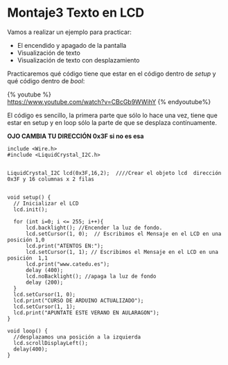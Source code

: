 # Montaje3 Texto en LCD

Vamos a realizar un ejemplo para practicar:

* El encendido y apagado de la pantalla
* Visualización de texto
* Visualización de texto con desplazamiento

Practicaremos qué código tiene que estar en el código dentro de _setup_ y qué código dentro de _bool_:

{% youtube %}    
https://www.youtube.com/watch?v=CBcGb9WWihY
{% endyoutube%}

El código es sencillo, la primera parte que sólo lo hace una vez, tiene que estar en setup y en loop sólo la parte de que se desplaza contínuamente.

**OJO CAMBIA TU DIRECCIÓN 0x3F si no es esa**
```cpp+lineNumbers:true
include <Wire.h> 
#include <LiquidCrystal_I2C.h>


LiquidCrystal_I2C lcd(0x3F,16,2);  ////Crear el objeto lcd  dirección  0x3F y 16 columnas x 2 filas


void setup() {
  // Inicializar el LCD
  lcd.init();
 
  for (int i=0; i <= 255; i++){
      lcd.backlight(); //Encender la luz de fondo.
      lcd.setCursor(1, 0);  // Escribimos el Mensaje en el LCD en una posición 1,0 
      lcd.print("ATENTOS EN:");
      lcd.setCursor(1, 1); // Escribimos el Mensaje en el LCD en una posición  1,1
      lcd.print("www.catedu.es");
      delay (400);
      lcd.noBacklight(); //apaga la luz de fondo
      delay (200);
  }
  lcd.setCursor(1, 0);
  lcd.print("CURSO DE ARDUINO ACTUALIZADO");
  lcd.setCursor(1, 1);
  lcd.print("APUNTATE ESTE VERANO EN AULARAGON");
}

void loop() {
  //desplazamos una posición a la izquierda
  lcd.scrollDisplayLeft(); 
  delay(400);
}
```